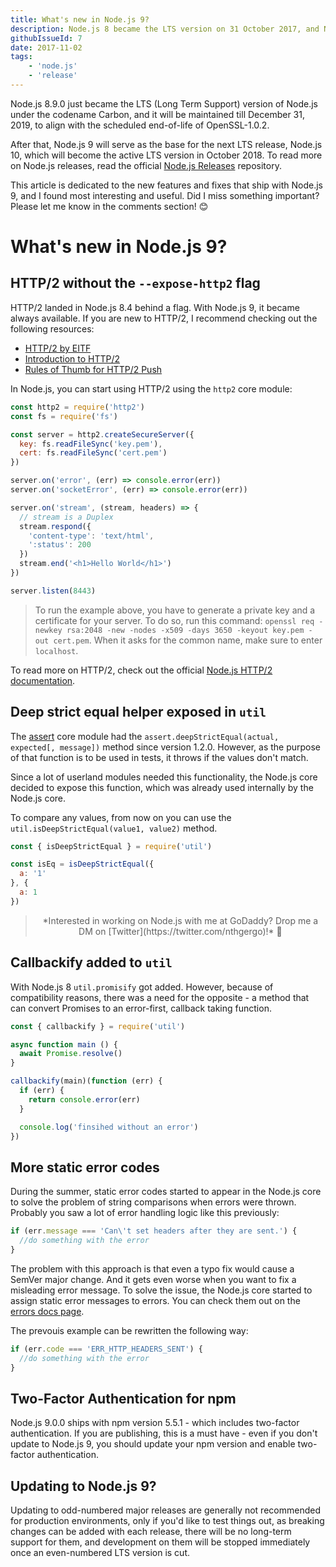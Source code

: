 ```yaml
---
title: What's new in Node.js 9?
description: Node.js 8 became the LTS version on 31 October 2017, and Node.js 9 became the current Node.js version
githubIssueId: 7
date: 2017-11-02
tags:
    - 'node.js'
    - 'release'
---
```


Node.js 8.9.0 just became the LTS (Long Term Support) version of Node.js under the codename  Carbon, and it will be maintained till December 31, 2019, to align with the scheduled end-of-life of OpenSSL-1.0.2.

After that, Node.js 9 will serve as the base for the next LTS release, Node.js 10, which will become the active LTS version in October 2018. To read more on Node.js releases, read the official [Node.js Releases](https://github.com/nodejs/Release) repository.

This article is dedicated to the new features and fixes that ship with Node.js 9, and I found most interesting and useful. Did I miss something important? Please let me know in the comments section! 😊

# What's new in Node.js 9?

## HTTP/2 without the `--expose-http2` flag

HTTP/2 landed in Node.js 8.4 behind a flag. With Node.js 9, it became always available. If you are
new to  HTTP/2, I recommend checking out the following resources:

* [HTTP/2 by EITF](https://http2.github.io/)
* [Introduction to HTTP/2](https://developers.google.com/web/fundamentals/performance/http2/)
* [Rules of Thumb for HTTP/2 Push](https://docs.google.com/document/d/1K0NykTXBbbbTlv60t5MyJvXjqKGsCVNYHyLEXIxYMv0/edit)

In Node.js, you can start using HTTP/2 using the `http2` core module:

```javascript
const http2 = require('http2')
const fs = require('fs')

const server = http2.createSecureServer({
  key: fs.readFileSync('key.pem'),
  cert: fs.readFileSync('cert.pem')
})

server.on('error', (err) => console.error(err))
server.on('socketError', (err) => console.error(err))

server.on('stream', (stream, headers) => {
  // stream is a Duplex
  stream.respond({
    'content-type': 'text/html',
    ':status': 200
  })
  stream.end('<h1>Hello World</h1>')
})

server.listen(8443)
```

> To run the example above, you have to generate a private key and a certificate for your server. To do so, run this command: `openssl req -newkey rsa:2048 -new -nodes -x509 -days 3650 -keyout key.pem -out cert.pem`. When it asks for the common name, make sure to enter `localhost`.

To read more on HTTP/2, check out the official [Node.js HTTP/2 documentation](https://nodejs.org/api/http2.html).

## Deep strict equal helper exposed in `util`

The [assert]() core module had the `assert.deepStrictEqual(actual, expected[, message])` method since version 1.2.0. However, as the purpose of that function is to be used in tests, it throws if the values don't match.

Since a lot of userland modules needed this functionality, the Node.js core decided to expose this function, which was already used internally by the Node.js core.

To compare any values, from now on you can use the `util.isDeepStrictEqual(value1, value2)` method.

```javascript
const { isDeepStrictEqual } = require('util')

const isEq = isDeepStrictEqual({
  a: '1'
}, {
  a: 1
})
```

> <center>*Interested in working on Node.js with me at GoDaddy? Drop me a DM on [Twitter](https://twitter.com/nthgergo)!* 🤗</center>

## Callbackify added to `util`

With Node.js 8 `util.promisify` got added. However, because of compatibility reasons, there was a need for the opposite - a method that can convert Promises to an error-first, callback taking function.

```javascript
const { callbackify } = require('util')

async function main () {
  await Promise.resolve()
}

callbackify(main)(function (err) {
  if (err) {
    return console.error(err)
  }

  console.log('finsihed without an error')
})
```


## More static error codes

During the summer, static error codes started to appear in the Node.js core to solve the problem of string comparisons when errors were thrown. Probably you saw a lot of error handling logic like this previously:

```javascript
if (err.message === 'Can\'t set headers after they are sent.') {
  //do something with the error
}
```

The problem with this approach is that even a typo fix would cause a SemVer major change. And it gets even worse when you want to fix a misleading error message. To solve the issue, the Node.js core started to assign static error messages to errors. You can check them out on the [errors docs page](https://nodejs.org/api/errors.html#errors_node_js_error_codes).

The prevouis example can be rewritten the following way:

```javascript
if (err.code === 'ERR_HTTP_HEADERS_SENT') {
  //do something with the error
}
```

## Two-Factor Authentication for npm

Node.js 9.0.0 ships with npm version 5.5.1 - which includes two-factor authentication. If you are publishing, this is a must have - even if you don't update to Node.js 9, you should update your npm version and enable two-factor authentication.

## Updating to Node.js 9?

Updating to odd-numbered major releases are generally not recommended for production environments, only if you'd like to test things out, as breaking changes can be added with each release, there will be no long-term support for them, and development on them will be stopped immediately once an even-numbered LTS version is cut.
